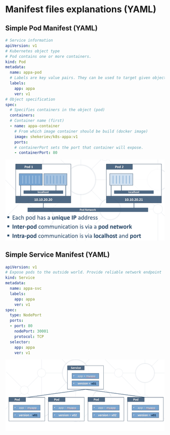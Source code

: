 # Manifest files explanations (YAML)

## Simple Pod Manifest (YAML)

```yaml
# Service information
apiVersion: v1
# Kubernetes object type
# Pod contains one or more containers.
kind: Pod
metadata:
  name: appa-pod
  # Labels are key value pairs. They can be used to target given objects
  labels:
    app: appa
    ver: v1
# Object specification
spec:
  # Specifies containers in the object (pod)
  containers:
  # Container name (first)
  - name: appa-container
    # From which image container should be build (docker image)
    image: shekeriev/k8s-appa:v1
    ports:
    # containerPort sets the port that container will expose.
    - containerPort: 80
```

![Pod Comunication](./Pod%20Comunication.png)


## Simple Service Manifest (YAML)

```yaml
apiVersion: v1
# Expose pods to the outside world. Provide reliable network endpoint
kind: Service
metadata:
  name: appa-svc
  labels:
    app: appa
    ver: v1
spec:
  type: NodePort
  ports:
  - port: 80
    nodePort: 30001
    protocol: TCP
  selector:
    app: appa
    ver: v1
```

![Service Comunication](./Services.png)
